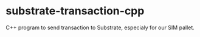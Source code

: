 # substrate-transaction-cpp

C++ program to send transaction to Substrate, especialy for our SIM pallet.

